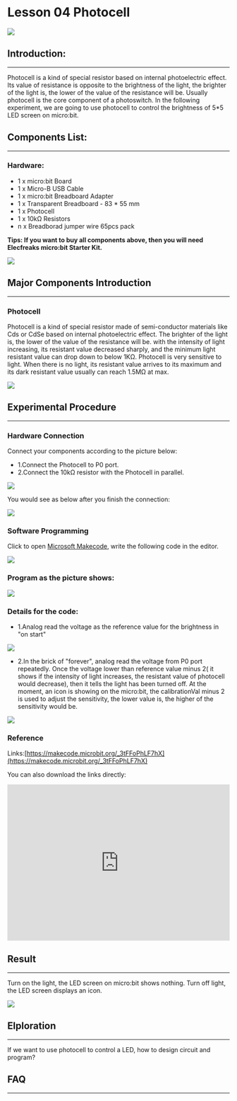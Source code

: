 # Lesson 04 Photocell 

 ![](./images/MwngMAi.jpg)

## Introduction:
---
Photocell is a kind of special resistor based on internal photoelectric effect. Its value of resistance is opposite to the brightness of the light, the brighter of the light is,  the lower of the value of the resistance will be. Usually photocell is the core component of a photoswitch. In the following experiment, we are going to use photocell to control the brightness of 5*5 LED screen on micro:bit.

## Components List:
---
### Hardware:

- 1 x micro:bit Board
- 1 x Micro-B USB Cable
- 1 x micro:bit Breadboard Adapter
- 1 x Transparent Breadboard - 83 * 55 mm
- 1 x Photocell
- 1 x 10kΩ Resistors
- n x Breadborad jumper wire 65pcs pack

****Tips: If you want to buy all components above, then you will need Elecfreaks micro:bit Starter Kit.****

![](./images/W4tseua.jpg)

## Major Components Introduction
---
### Photocell

Photocell is a kind of special resistor made of semi-conductor materials like Cds or CdSe based on internal photoelectric effect. The brighter of the light is,  the lower of the value of the resistance will be. with the intensity of light increasing, its resistant value decreased sharply, and the minimum light resistant value can drop down to below 1KΩ. Photocell is very sensitive to light. When there is no light, its resistant value arrives to its maximum and its dark resistant value usually can reach 1.5MΩ at max.

![](./images/jS03zGQ.jpg)

## Experimental Procedure
---
### Hardware Connection
Connect your components according to the picture below: 

- 1.Connect the Photocell to P0 port.
- 2.Connect the 10kΩ resistor with the Photocell in parallel.

![](./images/FtQDhiS.jpg)

You would see as  below after you finish the connection: 

![](./images/TMd3Fq8.jpg)

### Software Programming

Click to open [Microsoft Makecode](https://makecode.microbit.org/), write the following code in the editor.

![](./images/JHZUvh2.png)

### Program as the picture shows:

![](./images/Hdxt7qd.png)

### Details for the code:
- 1.Analog read the voltage as the reference value for the brightness in "on start"

![](./images/Oj48CCS.png)

- 2.In the brick of "forever", analog read the voltage from P0 port repeatedly. Once the voltage lower than reference value minus 2( it shows if the intensity of light increases, the resistant value of photocell would decrease), then it tells the light has been turned off.  At the moment, an icon is showing on the micro:bit, the calibrationVal minus 2 is used to adjust the sensitivity,  the lower value is,  the higher of the sensitivity would be.

![](./images/bd9M5tC.png)

### Reference
Links:[https://makecode.microbit.org/_3tFFoPhLF7hX](https://makecode.microbit.org/_3tFFoPhLF7hX)

You can also download the links directly:

<div style="position:relative;height:0;padding-bottom:70%;overflow:hidden;"><iframe style="position:absolute;top:0;left:0;width:100%;height:100%;" src="https://makecode.microbit.org/#pub:_3tFFoPhLF7hX" frameborder="0" sandbox="allow-popups allow-forms allow-scripts allow-same-origin"></iframe></div>  

## Result
---
Turn on the light, the LED screen on micro:bit shows nothing. Turn off light, the LED screen displays an icon.

![](./images/1Xu4lBR.gif)


## Elploration
---
If we want to use photocell to control a LED,  how to design circuit and program? 

## FAQ
---

